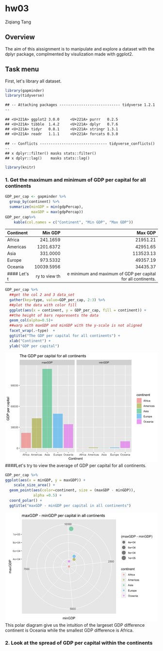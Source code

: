hw03
================
Ziqiang Tang

Overview
--------

The aim of this aissignment is to manipulate and explore a dataset with the dplyr package, complmented by visulization made with ggplot2.

Task menu
---------

First, let's library all dataset.

``` r
library(gapminder)
library(tidyverse)
```

    ## -- Attaching packages ---------------------------- tidyverse 1.2.1 --

    ## <U+221A> ggplot2 3.0.0     <U+221A> purrr   0.2.5
    ## <U+221A> tibble  1.4.2     <U+221A> dplyr   0.7.6
    ## <U+221A> tidyr   0.8.1     <U+221A> stringr 1.3.1
    ## <U+221A> readr   1.1.1     <U+221A> forcats 0.3.0

    ## -- Conflicts ------------------------------- tidyverse_conflicts() --
    ## x dplyr::filter() masks stats::filter()
    ## x dplyr::lag()    masks stats::lag()

``` r
library(knitr)
```

### 1. Get the maximum and minimum of GDP per capital for all continents

``` r
GDP_per_cap <- gapminder %>% 
  group_by(continent) %>% 
  summarize(minGDP = min(gdpPercap),
            maxGDP = max(gdpPercap))
GDP_per_cap%>% 
    kable(col.names = c("Continent", "Min GDP", "Max GDP"))
```

| Continent        |        Min GDP|                                                       Max GDP|
|:-----------------|--------------:|-------------------------------------------------------------:|
| Africa           |       241.1659|                                                      21951.21|
| Americas         |      1201.6372|                                                      42951.65|
| Asia             |       331.0000|                                                     113523.13|
| Europe           |       973.5332|                                                      49357.19|
| Oceania          |     10039.5956|                                                      34435.37|
| \#\#\#\# Let's t |  ry to view th|  e minimum and maximum of GDP per capital for all continents.|

``` r
GDP_per_cap %>% 
  ##get the col 2 and 3 data_set
  gather(key=type, value=GDP_per_cap, 2:3) %>%  
  ##plot the data with color fill
  ggplot(aes(x = continent, y = GDP_per_cap, fill = continent)) +
  ##the height of bars reporesents the data
  geom_col(alpha=0.5)+
  ##warp with maxGDP and minGDP with the y-scale is not aligned
  facet_wrap(.~type)  +
  ggtitle("The GDP per capital for all continents") +
  xlab("Continent") +
  ylab("GDP per capital")
```

![](hw03_files/figure-markdown_github/unnamed-chunk-3-1.png) \#\#\#\#Let's try to view the average of GDP per capital for all continents.

``` r
GDP_per_cap %>% 
ggplot(aes(x = minGDP, y = maxGDP)) +
    scale_size_area() +
  geom_point(aes(color=continent, size = (maxGDP - minGDP)), 
             alpha =0.5) +
  coord_polar() +
  ggtitle("maxGDP - minGDP per capital in all continents")
```

![](hw03_files/figure-markdown_github/unnamed-chunk-4-1.png) This polar diagram give us the intuition of the largeset GDP difference continent is Oceania while the smallest GDP difference is Africa.

### 2. Look at the spread of GDP per capital within the continents
